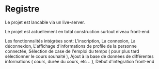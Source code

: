 # Registre

Le projet est lancable via un live-server.

Le projet est actuellement en total construction surtout niveau front-end.

Les fonctionnalités intégrées sont: 
       L'inscription,
       La connexion,
       La déconnexion, 
       L'affichage d'informations de profile de la personne connectée,
       Sélection de case de l'emploi du temps ( pour plus tard sélectionner le cours souhaité ),
       Ajout à la base de données de différentes informations ( cours, durée du cours, etc .. ),
       Début d'intégration front-end
